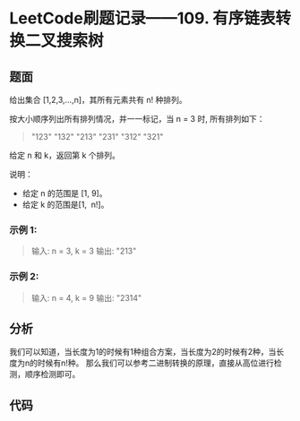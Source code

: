 # LeetCode刷题记录——109. 有序链表转换二叉搜索树



## 题面

给出集合 [1,2,3,…,n]，其所有元素共有 n! 种排列。

按大小顺序列出所有排列情况，并一一标记，当 n = 3 时, 所有排列如下：

> "123"
> "132"
> "213"
> "231"
> "312"
> "321"


给定 n 和 k，返回第 k 个排列。

说明：

- 给定 n 的范围是 [1, 9]。
- 给定 k 的范围是[1,  n!]。


### 示例 1:

> 输入: n = 3, k = 3
> 输出: "213"

### 示例 2:

> 输入: n = 4, k = 9
> 输出: "2314"


## 分析

我们可以知道，当长度为1的时候有1种组合方案，当长度为2的时候有2种，当长度为n的时候有n!种。
那么我们可以参考二进制转换的原理，直接从高位进行检测，顺序检测即可。

## 代码

